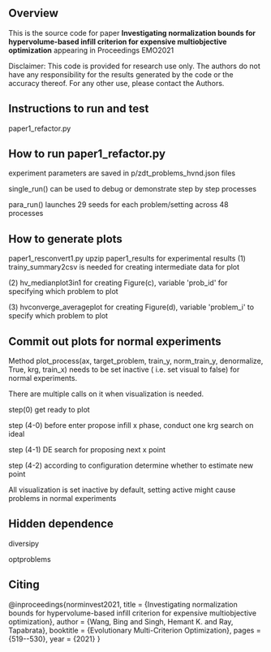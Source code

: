 ## Overview

This is the source code for paper 
**Investigating normalization bounds for hypervolume-based infill criterion for expensive multiobjective optimization**
appearing in Proceedings EMO2021

Disclaimer:
This code is provided for research use only. The authors do not have
any responsibility for the results generated by the code or the 
accuracy thereof. For any other use, please contact the Authors.

## Instructions to run and test
paper1_refactor.py

## How to run paper1_refactor.py

experiment parameters are saved in p/zdt_problems_hvnd.json files

single_run() can be used to debug or demonstrate step by step processes

para_run() launches 29 seeds for each problem/setting across 48 processes

## How to generate plots
paper1_resconvert1.py
upzip paper1_results for experimental results 
(1) trainy_summary2csv is needed for creating intermediate data for plot

(2) hv_medianplot3in1 for creating Figure(c), variable 'prob_id' for specifying which problem to plot

(3) hvconverge_averageplot for creating Figure(d), variable 'problem_i' to specify which problem to plot


## Commit out plots for normal experiments
Method plot_process(ax, target_problem, train_y, norm_train_y, denormalize, True, krg, train_x)
needs to be set inactive ( i.e. set visual to false) for normal experiments.

There are multiple calls on it when visualization is needed.

step(0) get ready to plot
 
step (4-0) before enter propose infill x phase, conduct one krg search on ideal

step (4-1) DE search for proposing next x point

step (4-2) according to configuration determine whether to estimate new point

All visualization is set inactive by default, setting active might cause problems in normal experiments

## Hidden dependence

diversipy

optproblems

## Citing
@inproceedings{norminvest2021,
  title = {Investigating normalization bounds for hypervolume-based infill criterion for expensive multiobjective optimization},
  author = {Wang, Bing and Singh, Hemant K. and Ray, Tapabrata},
  booktitle = {Evolutionary Multi-Criterion Optimization},
  pages = {519--530},
  year = {2021}
}
